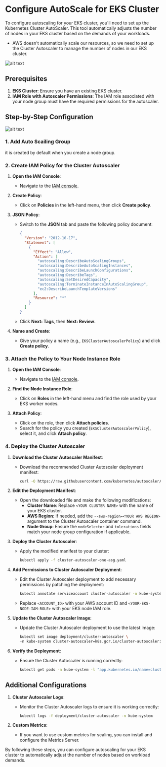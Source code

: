 # Configure AutoScale for EKS Cluster

To configure autoscaling for your EKS cluster, you'll need to set up the Kubernetes Cluster AutoScaler. This tool automatically adjusts the number of nodes in your EKS cluster based on the demands of your workloads.

- AWS doesn't automatically scale our resources, so we need to set up the Cluster Autoscaler to manage the number of nodes in our EKS cluster.

![alt text](../.images/eks-auto-scale-1.png)

## Prerequisites

1. **EKS Cluster**: Ensure you have an existing EKS cluster.
2. **IAM Role with Autoscaler Permissions**: The IAM role associated with your node group must have the required permissions for the autoscaler.

## Step-by-Step Configuration

![alt text](../.images/eks-auto-scale-2.png)

### 1. Add Auto Scailing Group

it is created by default when you create a node group.

### 2. Create IAM Policy for the Cluster Autoscaler

1. **Open the IAM Console**:
   - Navigate to the [IAM console](https://console.aws.amazon.com/iam/).

2. **Create Policy**:
   - Click on **Policies** in the left-hand menu, then click **Create policy**.

3. **JSON Policy**:
   - Switch to the **JSON** tab and paste the following policy document:

     ```json
     {
       "Version": "2012-10-17",
       "Statement": [
         {
           "Effect": "Allow",
           "Action": [
             "autoscaling:DescribeAutoScalingGroups",
             "autoscaling:DescribeAutoScalingInstances",
             "autoscaling:DescribeLaunchConfigurations",
             "autoscaling:DescribeTags",
             "autoscaling:SetDesiredCapacity",
             "autoscaling:TerminateInstanceInAutoScalingGroup",
             "ec2:DescribeLaunchTemplateVersions"
           ],
           "Resource": "*"
         }
       ]
     }
     ```

   - Click **Next: Tags**, then **Next: Review**.

4. **Name and Create**:
   - Give your policy a name (e.g., `EKSClusterAutoscalerPolicy`) and click **Create policy**.

### 3. Attach the Policy to Your Node Instance Role

1. **Open the IAM Console**:
   - Navigate to the [IAM console](https://console.aws.amazon.com/iam/).

2. **Find the Node Instance Role**:
   - Click on **Roles** in the left-hand menu and find the role used by your EKS worker nodes.

3. **Attach Policy**:
   - Click on the role, then click **Attach policies**.
   - Search for the policy you created (`EKSClusterAutoscalerPolicy`), select it, and click **Attach policy**.

### 4. Deploy the Cluster Autoscaler

1. **Download the Cluster Autoscaler Manifest**:
   - Download the recommended Cluster Autoscaler deployment manifest:

     ```sh
     curl -O https://raw.githubusercontent.com/kubernetes/autoscaler/master/cluster-autoscaler/cloudprovider/aws/examples/cluster-autoscaler-one-asg.yaml
     ```

2. **Edit the Deployment Manifest**:
   - Open the downloaded file and make the following modifications:
     - **Cluster Name**: Replace `<YOUR CLUSTER NAME>` with the name of your EKS cluster.
     - **AWS Region**: If needed, add the `--aws-region=<YOUR AWS REGION>` argument to the Cluster Autoscaler container command.
     - **Node Group**: Ensure the `nodeSelector` and `tolerations` fields match your node group configuration if applicable.

3. **Deploy the Cluster Autoscaler**:
   - Apply the modified manifest to your cluster:

     ```sh
     kubectl apply -f cluster-autoscaler-one-asg.yaml
     ```

4. **Add Permissions to Cluster Autoscaler Deployment**:
   - Edit the Cluster Autoscaler deployment to add necessary permissions by patching the deployment:

     ```sh
     kubectl annotate serviceaccount cluster-autoscaler -n kube-system "eks.amazonaws.com/role-arn=arn:aws:iam::<ACCOUNT_ID>:role/<YOUR-EKS-NODE-IAM-ROLE>"
     ```

   - Replace `<ACCOUNT_ID>` with your AWS account ID and `<YOUR-EKS-NODE-IAM-ROLE>` with your EKS node IAM role.

5. **Update the Cluster Autoscaler Image**:
   - Update the Cluster Autoscaler deployment to use the latest image:

     ```sh
     kubectl set image deployment/cluster-autoscaler \
     -n kube-system cluster-autoscaler=k8s.gcr.io/cluster-autoscaler:v1.21.0
     ```

6. **Verify the Deployment**:
   - Ensure the Cluster Autoscaler is running correctly:

     ```sh
     kubectl get pods -n kube-system -l "app.kubernetes.io/name=cluster-autoscaler"
     ```

## Additional Configurations

1. **Cluster Autoscaler Logs**:
   - Monitor the Cluster Autoscaler logs to ensure it is working correctly:

     ```sh
     kubectl logs -f deployment/cluster-autoscaler -n kube-system
     ```

2. **Custom Metrics**:
   - If you want to use custom metrics for scaling, you can install and configure the Metrics Server.

By following these steps, you can configure autoscaling for your EKS cluster to automatically adjust the number of nodes based on workload demands.
